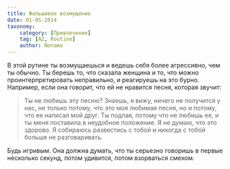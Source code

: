 ```yaml
---
title: Фальшивое возмущение
date: 01-05-2014
taxonomy:
    category: [Привлечение]
    tag: [A2, Routine]
    author: Noname
---
```


В этой рутине ты возмущаешься и ведешь себя более агрессивно, чем ты обычно. Ты берешь то, что сказала женщина и то, что можно проинтерпретировать неправильно, и реагируешь на это бурно. Например, если она говорит, что ей не нравится песня, которая звучит:

> Ты не любишь эту песню? Знаешь, я вижу, ничего не получится у нас, не только потому, что это моя любимая песня, но и потому, что ее написал мой друг. Ты подлая, потому что не любишь ее, и ты меня поставила в неудобное положение. Я не думаю, что это здорово. Я собираюсь развестись с тобой и никогда с тобой больше не разговаривать.

Будь игривым. Она должна думать, что ты серьезно говоришь в первые несколько секунд, потом удивится, потом взорваться смехом.